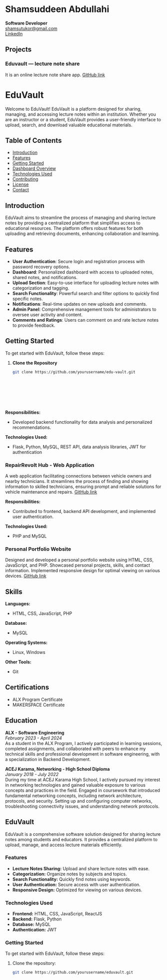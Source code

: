 # Shamsuddeen Abdullahi

**Software Developer**  
[shamsutukor@gmail.com](mailto:shamsutukor@gmail.com)  
[LinkedIn](https://www.linkedin.com/in/shamsuddeen-abdullahi-404377373/)

## Projects

### Eduvault — lecture note share
It is an online lecture note share app. [GitHub link](#)

# EduVault

Welcome to EduVault! EduVault is a platform designed for sharing, managing, and accessing lecture notes within an institution. Whether you are an instructor or a student, EduVault provides a user-friendly interface to upload, search, and download valuable educational materials.

## Table of Contents

- [Introduction](#introduction)
- [Features](#features)
- [Getting Started](#getting-started)
- [Dashboard Overview](#dashboard-overview)
- [Technologies Used](#technologies-used)
- [Contributing](#contributing)
- [License](#license)
- [Contact](#contact)

## Introduction

EduVault aims to streamline the process of managing and sharing lecture notes by providing a centralized platform that simplifies access to educational resources. The platform offers robust features for both uploading and retrieving documents, enhancing collaboration and learning.

## Features

- **User Authentication**: Secure login and registration process with password recovery options.
- **Dashboard**: Personalized dashboard with access to uploaded notes, shared notes, and notifications.
- **Upload Section**: Easy-to-use interface for uploading lecture notes with categorization and tagging.
- **Search Functionality**: Powerful search and filter options to quickly find specific notes.
- **Notifications**: Real-time updates on new uploads and comments.
- **Admin Panel**: Comprehensive management tools for administrators to oversee user activity and content.
- **Comments and Ratings**: Users can comment on and rate lecture notes to provide feedback.

## Getting Started

To get started with EduVault, follow these steps:

1. **Clone the Repository**

   ```bash
   git clone https://github.com/yourusername/edu-vault.git









**Responsibilities:**
- Developed backend functionality for data analysis and personalized recommendations.

**Technologies Used:**
- Flask, Python, MySQL, REST API, data analysis libraries, JWT for authentication

### RepairRevolt Hub - Web Application
A web application facilitating connections between vehicle owners and nearby technicians. It streamlines the process of finding and showing information to skilled technicians, ensuring prompt and reliable solutions for vehicle maintenance and repairs. [GitHub link](#)

**Responsibilities:**
- Contributed to frontend, backend API development, and implemented user authentication.

**Technologies Used:**
- PHP and MySQL

### Personal Portfolio Website
Designed and developed a personal portfolio website using HTML, CSS, JavaScript, and PHP. Showcased personal projects, skills, and contact information. Implemented responsive design for optimal viewing on various devices. [GitHub link](#)

## Skills

**Languages:**
- HTML, CSS, JavaScript, PHP

**Database:**
- MySQL

**Operating Systems:**
- Linux, Windows

**Other Tools:**
- Git

## Certifications
- ALX Program Certificate
- MAKERSPACE Certificate

## Education

**ALX - Software Engineering**  
*February 2023 - April 2024*  
As a student in the ALX Program, I actively participated in learning sessions, completed assignments, and collaborated with peers to enhance my technical skills and professional development in software engineering, with a specialization in Backend Development.

**ACEJ Karama, Networking - High School Diploma**  
*January 2018 - July 2022*  
During my time at ACEJ Karama High School, I actively pursued my interest in networking technologies and gained valuable exposure to various concepts and practices in the field. Engaged in coursework that introduced fundamental networking concepts, including network architecture, protocols, and security. Setting up and configuring computer networks, troubleshooting connectivity issues, and understanding network protocols.

## EduVault

EduVault is a comprehensive software solution designed for sharing lecture notes among students and educators. It provides a centralized platform to upload, manage, and access lecture materials efficiently.

### Features
- **Lecture Notes Sharing:** Upload and share lecture notes with ease.
- **Categorization:** Organize notes by subjects and topics.
- **Search Functionality:** Quickly find notes using keywords.
- **User Authentication:** Secure access with user authentication.
- **Responsive Design:** Optimized for viewing on various devices.

### Technologies Used
- **Frontend:** HTML, CSS, JavaScript, ReactJS
- **Backend:** Flask, Python
- **Database:** MySQL
- **Authentication:** JWT

### Getting Started

To get started with EduVault, follow these steps:

1. Clone the repository:
   ```sh
   git clone https://github.com/yourusername/eduvault.git
